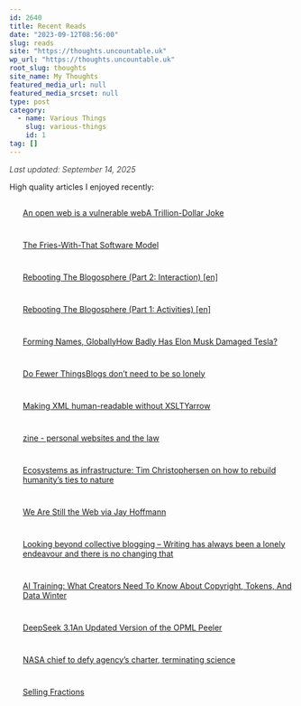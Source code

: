 ```yaml
---
id: 2640
title: Recent Reads
date: "2023-09-12T08:56:00"
slug: reads
site: "https://thoughts.uncountable.uk"
wp_url: "https://thoughts.uncountable.uk"
root_slug: thoughts
site_name: My Thoughts
featured_media_url: null
featured_media_srcset: null
type: post
category:
  - name: Various Things
    slug: various-things
    id: 1
tag: []
---
```



<div class="wp-block-group is-layout-flow wp-block-group-is-layout-flow" style="font-style:italic;font-weight:300">Last updated: September 14, 2025
</div>



<p>High quality articles I enjoyed recently:</p>


<div class="feedzy-dae6391978e46b26b75ba179f91fdb80 feedzy-rss"><ul><li  style="padding: 15px 0 25px" class="rss_item"><span class="title"><a href="https://www.thisdaysportion.com/posts/going-underground/" target="_blank" rel=" noopener">An open web is a vulnerable web</a></span><div class="rss_content" style=""></div></li><li  style="padding: 15px 0 25px" class="rss_item"><span class="title"><a href="https://www.theindex.media/p/a-trillion-dollar-joke" target="_blank" rel=" noopener">A Trillion-Dollar Joke</a></span><div class="rss_content" style=""></div></li><li  style="padding: 15px 0 25px" class="rss_item"><span class="title"><a href="https://www.theindex.media/p/the-fries-with-that-software-model" target="_blank" rel=" noopener">The Fries-With-That Software Model</a></span><div class="rss_content" style=""></div></li><li  style="padding: 15px 0 25px" class="rss_item"><span class="title"><a href="https://climbtothestars.org/archives/2025/09/11/rebooting-the-blogosphere-part-2-interaction/" target="_blank" rel=" noopener">Rebooting The Blogosphere (Part 2: Interaction) [en]</a></span><div class="rss_content" style=""></div></li><li  style="padding: 15px 0 25px" class="rss_item"><span class="title"><a href="https://climbtothestars.org/archives/2025/09/10/rebooting-the-blogosphere-part-1-activities/" target="_blank" rel=" noopener">Rebooting The Blogosphere (Part 1: Activities) [en]</a></span><div class="rss_content" style=""></div></li><li  style="padding: 15px 0 25px" class="rss_item"><span class="title"><a href="https://cogdogblog.com/2025/09/forming-names/" target="_blank" rel=" noopener">Forming Names, Globally</a></span><div class="rss_content" style=""></div></li><li  style="padding: 15px 0 25px" class="rss_item"><span class="title"><a href="http://nymag.com/intelligencer/article/elon-musk-tesla-trump.html?utm_source=rss&#038;utm_medium=social_acct&#038;utm_campaign=feed-part" target="_blank" rel=" noopener">How Badly Has Elon Musk Damaged Tesla?</a></span><div class="rss_content" style=""></div></li><li  style="padding: 15px 0 25px" class="rss_item"><span class="title"><a href="https://yordi.me/do-fewer-things/" target="_blank" rel=" noopener">Do Fewer Things</a></span><div class="rss_content" style=""></div></li><li  style="padding: 15px 0 25px" class="rss_item"><span class="title"><a href="https://manuelmoreale.com/blogs-don-t-need-to-be-so-lonely" target="_blank" rel=" noopener">Blogs don’t need to be so lonely</a></span><div class="rss_content" style=""></div></li><li  style="padding: 15px 0 25px" class="rss_item"><span class="title"><a href="https://simonwillison.net/2025/Sep/2/making-xml-human-readable-without-xslt/#atom-everything" target="_blank" rel=" noopener">Making XML human-readable without XSLT</a></span><div class="rss_content" style=""></div></li><li  style="padding: 15px 0 25px" class="rss_item"><span class="title"><a href="https://cotswoldherbcentre.uk/yarrow" target="_blank" rel=" noopener">Yarrow</a></span><div class="rss_content" style=""></div></li><li  style="padding: 15px 0 25px" class="rss_item"><span class="title"><a href="https://blog.avas.space/zine-law/" target="_blank" rel=" noopener">zine - personal websites and the law</a></span><div class="rss_content" style=""></div></li><li  style="padding: 15px 0 25px" class="rss_item"><span class="title"><a href="https://news.mongabay.com/2025/08/ecosystems-as-infrastructure-tim-christophersen-on-how-to-rebuild-humanitys-ties-to-nature/" target="_blank" rel=" noopener">Ecosystems as infrastructure: Tim Christophersen on how to rebuild humanity’s ties to nature</a></span><div class="rss_content" style=""></div></li><li  style="padding: 15px 0 25px" class="rss_item"><span class="title"><a href="https://thehistoryoftheweb.com/we-are-still-the-web/#comment-73982" target="_blank" rel=" noopener">We Are Still the Web via Jay Hoffmann</a></span><div class="rss_content" style=""></div></li><li  style="padding: 15px 0 25px" class="rss_item"><span class="title"><a href="https://vhbelvadi.com/blogging-together" target="_blank" rel=" noopener">Looking beyond collective blogging – Writing has always been a lonely endeavour and there is no changing that</a></span><div class="rss_content" style=""></div></li><li  style="padding: 15px 0 25px" class="rss_item"><span class="title"><a href="https://www.techdirt.com/2025/08/22/ai-training-what-creators-need-to-know-about-copyright-tokens-and-data-winter/" target="_blank" rel=" noopener">AI Training: What Creators Need To Know About Copyright, Tokens, And Data Winter</a></span><div class="rss_content" style=""></div></li><li  style="padding: 15px 0 25px" class="rss_item"><span class="title"><a href="https://simonwillison.net/2025/Aug/22/deepseek-31/#atom-everything" target="_blank" rel=" noopener">DeepSeek 3.1</a></span><div class="rss_content" style=""></div></li><li  style="padding: 15px 0 25px" class="rss_item"><span class="title"><a href="https://www.calishat.com/2025/08/22/an-updated-version-of-the-opml-peeler/" target="_blank" rel=" noopener">An Updated Version of the OPML Peeler</a></span><div class="rss_content" style=""></div></li><li  style="padding: 15px 0 25px" class="rss_item"><span class="title"><a href="https://bigthink.com/starts-with-a-bang/nasa-chief-defy-charter-science/" target="_blank" rel=" noopener">NASA chief to defy agency’s charter, terminating science</a></span><div class="rss_content" style=""></div></li><li  style="padding: 15px 0 25px" class="rss_item"><span class="title"><a href="https://danmall.com/posts/selling-fractions/" target="_blank" rel=" noopener">Selling Fractions</a></span><div class="rss_content" style=""></div></li></ul> </div><style type="text/css" media="all">.feedzy-rss .rss_item .rss_image{float:left;position:relative;border:none;text-decoration:none;max-width:100%}.feedzy-rss .rss_item .rss_image span{display:inline-block;position:absolute;width:100%;height:100%;background-position:50%;background-size:cover}.feedzy-rss .rss_item .rss_image{margin:.3em 1em 0 0;content-visibility:auto}.feedzy-rss ul{list-style:none}.feedzy-rss ul li{display:inline-block}</style>
